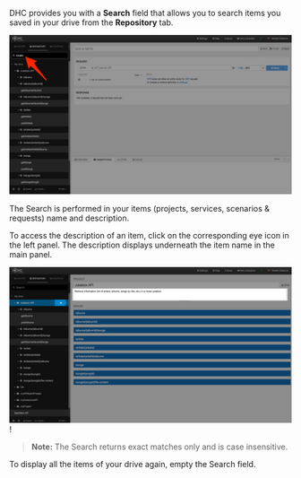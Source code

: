DHC provides you with a **Search** field that  allows you to search items you saved in your drive from the **Repository** tab.

![Search field](images/search-field.jpg "Search field")

The Search is performed in your items (projects, services, scenarios & requests) name and description.

To access the description of an item, click on the corresponding eye icon in the left panel. The description displays underneath the item name in the main panel.

![See description](images/see-description.jpg "See description")!

>**Note:** The Search returns exact matches only and is case insensitive.

To display all the items of your drive again, empty the Search field.
